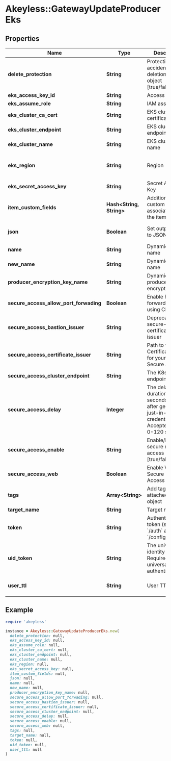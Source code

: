 # Akeyless::GatewayUpdateProducerEks

## Properties

| Name | Type | Description | Notes |
| ---- | ---- | ----------- | ----- |
| **delete_protection** | **String** | Protection from accidental deletion of this object [true/false] | [optional] |
| **eks_access_key_id** | **String** | Access Key ID | [optional] |
| **eks_assume_role** | **String** | IAM assume role | [optional] |
| **eks_cluster_ca_cert** | **String** | EKS cluster CA certificate | [optional] |
| **eks_cluster_endpoint** | **String** | EKS cluster URL endpoint | [optional] |
| **eks_cluster_name** | **String** | EKS cluster name | [optional] |
| **eks_region** | **String** | Region | [optional][default to &#39;us-east-2&#39;] |
| **eks_secret_access_key** | **String** | Secret Access Key | [optional] |
| **item_custom_fields** | **Hash&lt;String, String&gt;** | Additional custom fields to associate with the item | [optional] |
| **json** | **Boolean** | Set output format to JSON | [optional][default to false] |
| **name** | **String** | Dynamic secret name |  |
| **new_name** | **String** | Dynamic secret name | [optional] |
| **producer_encryption_key_name** | **String** | Dynamic producer encryption key | [optional] |
| **secure_access_allow_port_forwading** | **Boolean** | Enable Port forwarding while using CLI access | [optional] |
| **secure_access_bastion_issuer** | **String** | Deprecated. use secure-access-certificate-issuer | [optional] |
| **secure_access_certificate_issuer** | **String** | Path to the SSH Certificate Issuer for your Akeyless Secure Access | [optional] |
| **secure_access_cluster_endpoint** | **String** | The K8s cluster endpoint URL | [optional] |
| **secure_access_delay** | **Integer** | The delay duration, in seconds, to wait after generating just-in-time credentials. Accepted range: 0-120 seconds | [optional] |
| **secure_access_enable** | **String** | Enable/Disable secure remote access [true/false] | [optional] |
| **secure_access_web** | **Boolean** | Enable Web Secure Remote Access | [optional][default to false] |
| **tags** | **Array&lt;String&gt;** | Add tags attached to this object | [optional] |
| **target_name** | **String** | Target name | [optional] |
| **token** | **String** | Authentication token (see &#x60;/auth&#x60; and &#x60;/configure&#x60;) | [optional] |
| **uid_token** | **String** | The universal identity token, Required only for universal_identity authentication | [optional] |
| **user_ttl** | **String** | User TTL | [optional][default to &#39;15m&#39;] |

## Example

```ruby
require 'akeyless'

instance = Akeyless::GatewayUpdateProducerEks.new(
  delete_protection: null,
  eks_access_key_id: null,
  eks_assume_role: null,
  eks_cluster_ca_cert: null,
  eks_cluster_endpoint: null,
  eks_cluster_name: null,
  eks_region: null,
  eks_secret_access_key: null,
  item_custom_fields: null,
  json: null,
  name: null,
  new_name: null,
  producer_encryption_key_name: null,
  secure_access_allow_port_forwading: null,
  secure_access_bastion_issuer: null,
  secure_access_certificate_issuer: null,
  secure_access_cluster_endpoint: null,
  secure_access_delay: null,
  secure_access_enable: null,
  secure_access_web: null,
  tags: null,
  target_name: null,
  token: null,
  uid_token: null,
  user_ttl: null
)
```

